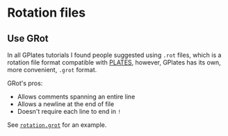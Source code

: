 # Rotation files

## Use GRot

In all GPlates tutorials I found people suggested using `.rot` files, which is a rotation file format compatible with [PLATES](https://ig.utexas.edu/marine-and-tectonics/plates-project/), however, GPlates has its own, more convenient, `.grot` format.

GRot's pros:
- Allows comments spanning an entire line
- Allows a newline at the end of file
- Doesn't require each line to end in `!`

See [`rotation.grot`](https://github.com/akxcv/GPlates-Tips/blob/main/rotation-files/rotation.grot) for an example.
